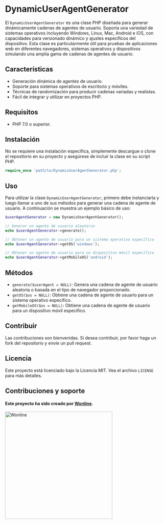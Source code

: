 # DynamicUserAgentGenerator

El `DynamicUserAgentGenerator` es una clase PHP diseñada para generar dinámicamente cadenas de agentes de usuario. Soporta una variedad de sistemas operativos incluyendo Windows, Linux, Mac, Android e iOS, con capacidades para versionado dinámico y ajustes específicos del dispositivo. Esta clase es particularmente útil para pruebas de aplicaciones web en diferentes navegadores, sistemas operativos y dispositivos simulando una amplia gama de cadenas de agentes de usuario.

## Características

- Generación dinámica de agentes de usuario.
- Soporte para sistemas operativos de escritorio y móviles.
- Técnicas de randomización para producir cadenas variadas y realistas.
- Fácil de integrar y utilizar en proyectos PHP.

## Requisitos

- PHP 7.0 o superior.

## Instalación

No se requiere una instalación específica, simplemente descargue o clone el repositorio en su proyecto y asegúrese de incluir la clase en su script PHP.

```php
require_once 'path/to/DynamicUserAgentGenerator.php';
```

## Uso

Para utilizar la clase `DynamicUserAgentGenerator`, primero debe instanciarla y luego llamar a uno de sus métodos para generar una cadena de agente de usuario. A continuación se muestra un ejemplo básico de uso:

```php
$userAgentGenerator = new DynamicUserAgentGenerator();

// Generar un agente de usuario aleatorio
echo $userAgentGenerator->generate();

// Obtener un agente de usuario para un sistema operativo específico
echo $userAgentGenerator->getOS('windows');

// Obtener un agente de usuario para un dispositivo móvil específico
echo $userAgentGenerator->getMobileOS('android');
```

## Métodos

- `generate($userAgent = NULL)`: Genera una cadena de agente de usuario aleatoria o basada en el tipo de navegador proporcionado.
- `getOS($os = NULL)`: Obtiene una cadena de agente de usuario para un sistema operativo específico.
- `getMobileOS($os = NULL)`: Obtiene una cadena de agente de usuario para un dispositivo móvil específico.

## Contribuir

Las contribuciones son bienvenidas. Si desea contribuir, por favor haga un fork del repositorio y envíe un pull request.

## Licencia

Este proyecto está licenciado bajo la Licencia MIT. Vea el archivo `LICENSE` para más detalles.


## Contribuciones y soporte
#### Este proyecto ha sido creado por [Wonline](https://wonline.network).

[<img src="https://marca.wonline.io/wonline-logo.png" alt="Wonline" width="350"/>](https://wonline.network)